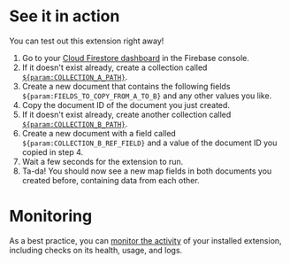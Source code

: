 # See it in action

You can test out this extension right away!

1. Go to your [Cloud Firestore dashboard](https://console.firebase.google.com/project/${param:PROJECT_ID}/firestore/data) in the Firebase console.
2. If it doesn't exist already, create a collection called [`${param:COLLECTION_A_PATH}`](https://console.firebase.google.com/project/${param:PROJECT_ID}/firestore/data/~2F${param:COLLECTION_B_PATH}).
3. Create a new document that contains the following fields `${param:FIELDS_TO_COPY_FROM_A_TO_B}` and any other values you like.
4. Copy the document ID of the document you just created.
5. If it doesn't exist already, create another collection called [`${param:COLLECTION_B_PATH}`](https://console.firebase.google.com/project/${param:PROJECT_ID}/firestore/data/~2F${param:COLLECTION_B_PATH}).
6. Create a new document with a field called `${param:COLLECTION_B_REF_FIELD}` and a value of the document ID you copied in step 4.
7. Wait a few seconds for the extension to run.
8. Ta-da! You should now see a new map fields in both documents you created before, containing data from each other.

# Monitoring

As a best practice, you can [monitor the activity](https://firebase.google.com/docs/extensions/manage-installed-extensions#monitor) of your installed extension, including checks on its health, usage, and logs.
